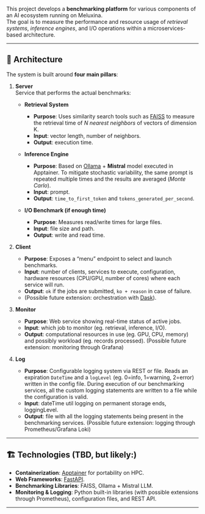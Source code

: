 

This project develops a **benchmarking platform** for various components of an AI ecosystem running on Meluxina.  
The goal is to measure the performance and resource usage of *retrieval systems*, *inference engines*, and I/O operations within a microservices-based architecture.

---

## 📐 Architecture

The system is built around **four main pillars**:

1. **Server**  
   Service that performs the actual benchmarks:
   - **Retrieval System**  
     - **Purpose**: Uses similarity search tools such as [FAISS](https://github.com/facebookresearch/faiss) to measure the retrieval time of *N nearest neighbors* of vectors of dimension K.  
     - **Input**:  vector length, number of neighbors.  
     - **Output**: execution time.

   - **Inference Engine**  
     - **Purpose**: Based on [Ollama](https://ollama.ai) + **Mistral** model executed in Apptainer.  To mitigate stochastic variability, the same prompt is repeated multiple times and the results are averaged (*Monte Carlo*).
     - **Input**:  prompt.  
     - **Output**: `time_to_first_token` and `tokens_generated_per_second`.

   - **I/O Benchmark (if enough time)**  
     -  **Purpose**: Measures read/write times for large files.  
     - **Input**: file size and path.  
     - **Output**: write and read time.

2. **Client**  
   -  **Purpose**: Exposes a “menu” endpoint to select and launch benchmarks.  
   - **Input**: number of clients, services to execute, configuration, hardware resources (CPU/GPU, number of cores) where each service will run.  
   - **Output**: `ok` if the jobs are submitted, `ko + reason` in case of failure.  
   - (Possible future extension: orchestration with [Dask](https://www.dask.org/)).

3. **Monitor**  
   -  **Purpose**: Web service showing real-time status of active jobs.  
   - **Input**: which job to monitor (eg. retrieval, inference, I/O).  
   - **Output**: computational resources in use (eg. GPU, CPU, memory) and possibly workload (eg. records processed).
   (Possible future extension: monitoring through Grafana)

4. **Log**  
   -  **Purpose**: Configurable logging system via REST or file.  Reads an expiration `DateTime` and a `logLevel` (eg. 0=info, 1=warning, 2=error) written in the config file.  During execution of our benchmarking services, all the custom logging statements are written to a file while the configuration is valid.
    - **Input**: dateTime util logging on permanent storage ends, loggingLevel.  
   - **Output**: file with all the logging statements being present in the benchmarking services.
   (Possible future extension: logging through Prometheus/Grafana Loki)

---

## 🏗️ Technologies (TBD, but likely:)

- **Containerization**: [Apptainer](https://apptainer.org/) for portability on HPC.
- **Web Frameworks**: [FastAPI](https://fastapi.tiangolo.com/).
- **Benchmarking Libraries**: FAISS, Ollama + Mistral LLM.
- **Monitoring & Logging**: Python built-in libraries (with possible extensions through Prometheus), configuration files, and REST API.

---